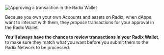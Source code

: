 ![Approving a transaction in the Radix Wallet](/quests-images/key/3-KeyImage_FrstTransactionQuest.webp)

Because you own your own Accounts and assets on Radix, when dApps want to interact with them, they _propose_ transactions for your approval in the Radix Wallet.

**You’ll always have the chance to review transactions in your Radix Wallet**, to make sure they match what you want before you submit them to the Radix Network to be processed.
